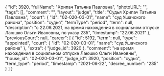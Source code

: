 {
    "id": 3920,
    "fullName": "Хрипач Татьяна Павловна",
    "photoURL": "",
    "tags": [],
    "comment": "",
    "layout": "judge",
    "title": "Судья Хрипач Татьяна Павловна",
    "court": {
        "id": "02-020-03-01",
        "name": "суд Ушачского района",
        "position": "судья",
        "termType": "period",
        "term": null,
        "description": "c 22.06.2021, на время нахождения в социальном отпуске Лаюшко Ольги Ивановны, по указу 235",
        "timestamp": "22.06.2021"
    },
    "previousCourt": null,
    "career": [
        {
            "id": 5192,
            "term": null,
            "type": "appointed",
            "court": {
                "id": "02-020-03-01",
                "name": "суд Ушачского района"
            },
            "extra": {
                "judge_id": 3920
            },
            "comment": "на время нахождения в социальном отпуске Лаюшко Ольги Ивановны",
            "house_id": "02-020-03-01",
            "judge_id": 3920,
            "position": "судья",
            "term_type": "period",
            "timestamp": "2021-06-22",
            "decree_number": "235"
        }
    ]
}